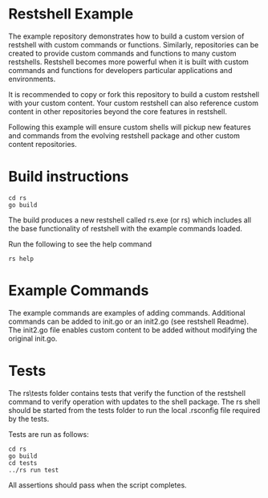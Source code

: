 # Restshell Example
The example repository demonstrates how to build a custom version of restshell with custom commands or functions. Similarly, repositories can be created to provide custom commands and functions to many custom restshells. Restshell becomes more powerful when it is built with custom commands and functions for developers particular applications and environments. 

It is recommended to copy or fork this repository to build a custom restshell with your custom content. Your custom restshell can also reference custom content in other repositories beyond the core features in restshell.

Following this example will ensure custom shells will pickup new features and commands from the evolving restshell package and other custom content repositories.

# Build instructions

```
cd rs
go build
```

The build produces a new restshell called rs.exe (or rs) which includes all the base functionality of restshell with the example commands loaded.

Run the following to see the help command
```
rs help
```

# Example Commands
The example commands are examples of adding commands. Additional commands can be added to init.go or an init2.go (see restshell Readme). The init2.go file enables custom content to be added without modifying the original init.go.

# Tests
The rs\tests folder contains tests that verify the function of the restshell command to verify operation with updates to the shell package. The rs shell should be started from the tests folder to run the local .rsconfig file required by the tests.

Tests are run as follows:

```
cd rs
go build
cd tests
../rs run test
```

All assertions should pass when the script completes.
